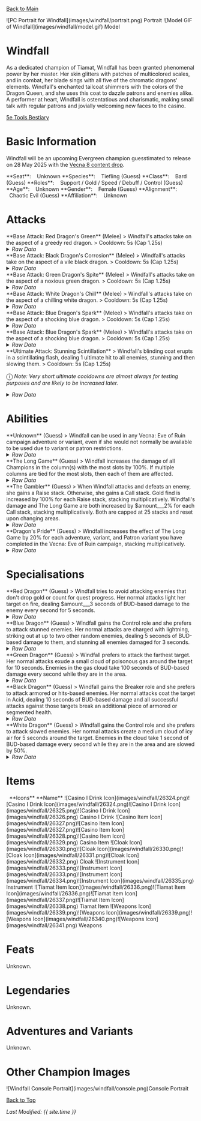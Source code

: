 [Back to Main](index.md)

<span class="championPortraitsRow">
    <span class="championPortraitsColumn">
        <span class="championPortraitsImage">
            ![PC Portrait for Windfall](images/windfall/portrait.png)
        </span>
        <span>
        Portrait
        </span>
    </span>
    <span class="championPortraitsColumn">
        <span class="championPortraitsImage">
            ![Model GIF of Windfall](images/windfall/model.gif)
        </span>
        <span>
        Model
        </span>
    </span>
</span>

# Windfall

As a dedicated champion of Tiamat, Windfall has been granted phenomenal power by her master. Her skin glitters with patches of multicolored scales, and in combat, her blade sings with all five of the chromatic dragons' elements. Windfall's enchanted tailcoat shimmers with the colors of the Dragon Queen, and she uses this coat to dazzle patrons and enemies alike.  
A performer at heart, Windfall is ostentatious and charismatic, making small talk with regular patrons and jovially welcoming new faces to the casino.

[5e Tools Bestiary](https://5e.tools/bestiary/windfall-veor.html)

# Basic Information

Windfall will be an upcoming Evergreen champion guesstimated to release on 28 May 2025 with the [Vecna 8 content drop](contentdrops.md#vecna-8---28-may-2025).

<span class="champStatsTableColumn">
    <span class="champStatsTableRow">
        <span class="champStatsTableInfoHeader">
            <span style="margin-right:4px;">**Seat**:</span>
        </span>
        <span class="champStatsTableInfoSmall">
            <span style="margin-left:8px;">Unknown</span>
        </span>
    </span>
    <span class="champStatsTableRow">
        <span class="champStatsTableInfoHeader">
            <span style="margin-right:4px;">**Species**:</span>
        </span>
        <span class="champStatsTableInfoSmall">
            <span style="margin-left:8px;">Tiefling (Guess)</span>
        </span>
    </span>
    <span class="champStatsTableRow">
        <span class="champStatsTableInfoHeader">
            <span style="margin-right:4px;">**Class**:</span>
        </span>
        <span class="champStatsTableInfoSmall">
            <span style="margin-left:8px;">Bard (Guess)</span>
        </span>
    </span>
    <span class="champStatsTableRow">
        <span class="champStatsTableInfoHeader">
            <span style="margin-right:4px;">**Roles**:</span>
        </span>
        <span class="champStatsTableInfoSmall">
            <span style="margin-left:8px;">Support / Gold / Speed / Debuff / Control (Guess)</span>
        </span>
    </span>
    <span class="champStatsTableRow">
        <span class="champStatsTableInfoHeader">
            <span style="margin-right:4px;">**Age**:</span>
        </span>
        <span class="champStatsTableInfoSmall">
            <span style="margin-left:8px;">Unknown</span>
        </span>
    </span>
    <span class="champStatsTableRow">
        <span class="champStatsTableInfoHeader">
            <span style="margin-right:4px;">**Gender**:</span>
        </span>
        <span class="champStatsTableInfoSmall">
            <span style="margin-left:8px;">Female (Guess)</span>
        </span>
    </span>
    <span class="champStatsTableRow">
        <span class="champStatsTableInfoHeader">
            <span style="margin-right:4px;">**Alignment**:</span>
        </span>
        <span class="champStatsTableInfoSmall">
            <span style="margin-left:8px;">Chaotic Evil (Guess)</span>
        </span>
    </span>
    <span class="champStatsTableRow">
        <span class="champStatsTableInfoHeader">
            <span style="margin-right:4px;">**Affiliation**:</span>
        </span>
        <span class="champStatsTableInfoSmall">
            <span style="margin-left:8px;">Unknown</span>
        </span>
    </span>
</span>

# Attacks

<div markdown="1" class="abilityBorder"><div markdown="1" class="abilityBorderInner">
**Base Attack: Red Dragon's Green** (Melee)
> Windfall's attacks take on the aspect of a greedy red dragon.  
> Cooldown: 5s (Cap 1.25s)
<details><summary><em>Raw Data</em></summary>
<p>
<pre>
{
    "id": 846,
    "name": "Red Dragon's Greed",
    "description": "Windfall's attacks take on the aspect of a greedy red dragon.",
    "long_description": "",
    "graphic_id": 0,
    "target": "avoid_filler_or_random",
    "num_targets": 1,
    "aoe_radius": 0,
    "damage_modifier": 1,
    "cooldown": 5,
    "animations": [
        {
            "type": "melee_attack",
            "target_offset_x": -34,
            "damage_frame": 2,
            "jump_sound": 30,
            "sound_frames": {
                "2": 154
            }
        }
    ],
    "tags": [
        "melee"
    ],
    "damage_types": [
        "melee"
    ]
}
</pre>
</p>
</details>
</div></div>

<div markdown="1" class="abilityBorder"><div markdown="1" class="abilityBorderInner">
**Base Attack: Black Dragon's Corrosion** (Melee)
> Windfall's attacks take on the aspect of a vile black dragon.  
> Cooldown: 5s (Cap 1.25s)
<details><summary><em>Raw Data</em></summary>
<p>
<pre>
{
    "id": 848,
    "name": "Black Dragon's Corrosion",
    "description": "Windfall's attacks take on the aspect of a vile black dragon.",
    "long_description": "",
    "graphic_id": 0,
    "target": "armored_and_hits_or_random",
    "num_targets": 1,
    "aoe_radius": 0,
    "damage_modifier": 1,
    "cooldown": 5,
    "animations": [
        {
            "type": "melee_attack",
            "target_offset_x": -34,
            "damage_frame": 2,
            "jump_sound": 30,
            "sound_frames": {
                "2": 154
            },
            "effects_on_monsters": [
                {
                    "effect_string": "do_nothing,0",
                    "overlay": 26391
                }
            ]
        }
    ],
    "tags": [
        "melee"
    ],
    "damage_types": [
        "melee"
    ]
}
</pre>
</p>
</details>
</div></div>

<div markdown="1" class="abilityBorder"><div markdown="1" class="abilityBorderInner">
**Base Attack: Green Dragon's Spite** (Melee)
> Windfall's attacks take on the aspect of a noxious green dragon.  
> Cooldown: 5s (Cap 1.25s)
<details><summary><em>Raw Data</em></summary>
<p>
<pre>
{
    "id": 849,
    "name": "Green Dragon's Spite",
    "description": "Windfall's attacks take on the aspect of a noxious green dragon.",
    "long_description": "",
    "graphic_id": 0,
    "target": "back",
    "num_targets": 1,
    "aoe_radius": 0,
    "damage_modifier": 1,
    "cooldown": 5,
    "animations": [
        {
            "type": "melee_attack",
            "target_offset_x": -34,
            "damage_frame": 2,
            "jump_sound": 30,
            "sound_frames": {
                "2": 154
            }
        }
    ],
    "tags": [
        "melee"
    ],
    "damage_types": [
        "melee"
    ]
}
</pre>
</p>
</details>
</div></div>

<div markdown="1" class="abilityBorder"><div markdown="1" class="abilityBorderInner">
**Base Attack: White Dragon's Chill** (Melee)
> Windfall's attacks take on the aspect of a chilling white dragon.  
> Cooldown: 5s (Cap 1.25s)
<details><summary><em>Raw Data</em></summary>
<p>
<pre>
{
    "id": 852,
    "name": "White Dragon's Chill",
    "description": "Windfall's attacks take on the aspect of a chilling white dragon.",
    "long_description": "",
    "graphic_id": 0,
    "target": "slowed_or_random",
    "num_targets": 1,
    "aoe_radius": 0,
    "damage_modifier": 1,
    "cooldown": 5,
    "animations": [
        {
            "type": "melee_attack",
            "target_offset_x": -34,
            "damage_frame": 2,
            "jump_sound": 30,
            "sound_frames": {
                "2": 154
            }
        }
    ],
    "tags": [
        "melee"
    ],
    "damage_types": [
        "melee"
    ]
}
</pre>
</p>
</details>
</div></div>

<div markdown="1" class="abilityBorder"><div markdown="1" class="abilityBorderInner">
**Base Attack: Blue Dragon's Spark** (Melee)
> Windfall's attacks take on the aspect of a shocking blue dragon.  
> Cooldown: 5s (Cap 1.25s)
<details><summary><em>Raw Data</em></summary>
<p>
<pre>
{
    "id": 853,
    "name": "Blue Dragon's Spark",
    "description": "Windfall's attacks take on the aspect of a shocking blue dragon.",
    "long_description": "",
    "graphic_id": 0,
    "target": "stunned_or_random",
    "num_targets": 1,
    "aoe_radius": 0,
    "damage_modifier": 1,
    "cooldown": 5,
    "animations": [
        {
            "type": "melee_attack",
            "damage_frame": 8,
            "stun_on_hit": 3,
            "return_to_formation": false,
            "chain_attack_id": 854
        }
    ],
    "tags": [
        "melee"
    ],
    "damage_types": [
        "melee"
    ]
}
</pre>
</p>
</details>
</div></div>

<div markdown="1" class="abilityBorder"><div markdown="1" class="abilityBorderInner">
**Base Attack: Blue Dragon's Spark** (Melee)
> Windfall's attacks take on the aspect of a shocking blue dragon.  
> Cooldown: 5s (Cap 1.25s)
<details><summary><em>Raw Data</em></summary>
<p>
<pre>
{
    "id": 854,
    "name": "Blue Dragon's Spark",
    "description": "Windfall's attacks take on the aspect of a shocking blue dragon.",
    "long_description": "",
    "graphic_id": 0,
    "target": "stunned_or_random",
    "num_targets": 1,
    "aoe_radius": 0,
    "damage_modifier": 1,
    "cooldown": 5,
    "animations": [
        {
            "type": "ranged_attack",
            "projectile": "chain_lightning",
            "shoot_frame": 1,
            "sound_frames": {
                "1": 169
            },
            "hit_sound": 133,
            "stun_on_hit": 3,
            "shoot_offset_x": 0,
            "shoot_offset_y": 0,
            "projectile_details": {
                "speed": 10000,
                "max_chain_distance": 600,
                "chain_targets": 2,
                "initial_projectile_graphic": "Effect_Windfall_Lightning_Segment1",
                "hit_effect_graphic": "Effect_Windfall_Lightning_Hit",
                "segment_graphics": [
                    "Effect_Windfall_Lightning_Segment1",
                    "Effect_Windfall_Lightning_Segment2",
                    "Effect_Windfall_Lightning_Segment3"
                ]
            },
            "bonus_damage_from": {
                "type": "seconds_of_bud",
                "amount": 5
            }
        }
    ],
    "tags": [
        "melee"
    ],
    "damage_types": [
        "melee"
    ]
}
</pre>
</p>
</details>
</div></div>

<div markdown="1" class="abilityBorder"><div markdown="1" class="abilityBorderInner">
**Ultimate Attack: Stunning Scintillation**
> Windfall's blinding coat erupts in a scintillating flash, dealing 1 ultimate hit to all enemies, stunning and then slowing them.  
> Cooldown: 5s (Cap 1.25s)

<span style="font-size:1.2em;">ⓘ</span> *Note: Very short ultimate cooldowns are almost always for testing purposes and are likely to be increased later.*
<details><summary><em>Raw Data</em></summary>
<p>
<pre>
{
    "id": 855,
    "name": "Stunning Scintillation",
    "description": "Windfall deals 1 ultimate hit to all enemies, stunning them before slowing them.",
    "long_description": "Windfall's blinding coat erupts in a scintillating flash, dealing 1 ultimate hit to all enemies, stunning and then slowing them.",
    "graphic_id": 26385,
    "target": "front",
    "num_targets": 1,
    "aoe_radius": 0,
    "damage_modifier": 1,
    "cooldown": 5,
    "animations": [
        {
            "type": "ultimate_attack",
            "ultimate": "windfall"
        }
    ],
    "tags": [
        "melee"
    ],
    "damage_types": [
        "melee"
    ]
}
</pre>
</p>
</details>
</div></div>

# Abilities

<div markdown="1" class="abilityBorder"><div markdown="1" class="abilityBorderInner">
**Unknown** (Guess)
> Windfall can be used in any Vecna: Eve of Ruin campaign adventure or variant, even if she would not normally be available to be used due to variant or patron restrictions.
<details><summary><em>Raw Data</em></summary>
<p>
<pre>
{
    "id": 2295,
    "flavour_text": "",
    "description": {
        "desc": "Windfall can be used in any Vecna: Eve of Ruin campaign adventure or variant, even if she would not normally be available to be used due to variant or patron restrictions."
    },
    "effect_keys": [
        {
            "effect_string": "do_nothing"
        }
    ],
    "requirements": "",
    "graphic_id": 0,
    "large_graphic_id": 0,
    "properties": {
        "is_formation_ability": true,
        "formation_circle_icon": false,
        "owner_use_outgoing_description": true
    }
}
</pre>
</p>
</details>
</div></div>

<div markdown="1" class="abilityBorder"><div markdown="1" class="abilityBorderInner">
**The Long Game** (Guess)
> Windfall increases the damage of all Champions in the column(s) with the most slots by 100%. If multiple columns are tied for the most slots, then each of them are affected.
<details><summary><em>Raw Data</em></summary>
<p>
<pre>
{
    "id": 2296,
    "flavour_text": "",
    "description": {
        "desc": "Windfall increases the damage of all Champions in the column(s) with the most slots by $amount%. If multiple columns are tied for the most slots, then each of them are affected."
    },
    "effect_keys": [
        {
            "effect_string": "hero_dps_multiplier_mult,100",
            "targets": [
                "tallest_column"
            ],
            "use_computed_amount_for_description": true,
            "off_when_benched": true
        }
    ],
    "requirements": "",
    "graphic_id": 0,
    "large_graphic_id": 0,
    "properties": {
        "is_formation_ability": true
    }
}
</pre>
</p>
</details>
</div></div>

<div markdown="1" class="abilityBorder"><div markdown="1" class="abilityBorderInner">
**The Gambler** (Guess)
> When Windfall attacks and defeats an enemy, she gains a Raise stack. Otherwise, she gains a Call stack. Gold find is increased by 100% for each Raise stack, stacking multiplicatively. Windfall's damage and The Long Game are both increased by $amount___2% for each Call stack, stacking multiplicatively. Both are capped at 25 stacks and reset upon changing areas.
<details><summary><em>Raw Data</em></summary>
<p>
<pre>
{
    "id": 2297,
    "flavour_text": "",
    "description": {
        "desc": "When Windfall attacks and defeats an enemy, she gains a Raise stack. Otherwise, she gains a Call stack. Gold find is increased by $amount% for each Raise stack, stacking multiplicatively. Windfall's damage and The Long Game are both increased by $amount___2% for each Call stack, stacking multiplicatively. Both are capped at 25 stacks and reset upon changing areas."
    },
    "effect_keys": [
        {
            "effect_string": "gold_multiplier_mult,100",
            "stacks_on_trigger": "monster_killed_by_owner",
            "more_triggers": [
                {
                    "trigger": "area_changed",
                    "action": {
                        "type": "reset_stacks"
                    }
                }
            ],
            "stack_title": "Raise Stacks",
            "total_title": "Raise Stack Bonus",
            "max_stacks": 25,
            "stacks_multiply": true,
            "show_bonus": true,
            "off_when_benched": true
        },
        {
            "effect_string": "do_nothing,100",
            "stacks_on_trigger": "owner_attack_no_kill",
            "more_triggers": [
                {
                    "trigger": "area_changed",
                    "action": {
                        "type": "reset_stacks"
                    }
                }
            ],
            "stack_title": "Call Stacks",
            "total_title": "Call Stack Bonus",
            "max_stacks": 25,
            "stacks_multiply": true,
            "show_bonus": true,
            "off_when_benched": true
        },
        {
            "effect_string": "hero_dps_multiplier_mult,100",
            "amount_expr": "upgrade_amount(17054,1)",
            "targets": [
                "self"
            ],
            "off_when_benched": true,
            "show_bonus": false
        },
        {
            "effect_string": "buff_upgrade,100,17053",
            "amount_expr": "upgrade_amount(17054,1)",
            "off_when_benched": true,
            "show_bonus": false
        }
    ],
    "requirements": "",
    "graphic_id": 0,
    "large_graphic_id": 0,
    "properties": {
        "is_formation_ability": true,
        "indexed_effect_properties": true,
        "per_effect_index_bonuses": true
    }
}
</pre>
</p>
</details>
</div></div>

<div markdown="1" class="abilityBorder"><div markdown="1" class="abilityBorderInner">
**Dragon's Pride** (Guess)
> Windfall increases the effect of The Long Game by 20% for each adventure, variant, and Patron variant you have completed in the Vecna: Eve of Ruin campaign, stacking multiplicatively.
<details><summary><em>Raw Data</em></summary>
<p>
<pre>
{
    "id": 2298,
    "flavour_text": "",
    "description": {
        "desc": "Windfall increases the effect of The Long Game by $amount% for each adventure, variant, and Patron variant you have completed in the Vecna: Eve of Ruin campaign, stacking multiplicatively."
    },
    "effect_keys": [
        {
            "effect_string": "buff_upgrade,20,17053",
            "stacks_multiply": true,
            "stack_func": "get_stat",
            "ided_stat_id": 31,
            "ided_stat_handler": "CompletedAdventuresVariantsAndPatronVariants",
            "use_computed_amount_for_description": true,
            "skip_effect_key_desc": true,
            "off_when_benched": true
        }
    ],
    "requirements": "",
    "graphic_id": 0,
    "large_graphic_id": 0,
    "properties": {
        "is_formation_ability": true
    }
}
</pre>
</p>
</details>
</div></div>

# Specialisations

<div markdown="1" class="abilityBorder"><div markdown="1" class="abilityBorderInner">
**Red Dragon** (Guess)
> Windfall tries to avoid attacking enemies that don't drop gold or count for quest progress. Her normal attacks light her target on fire, dealing $amount___3 seconds of BUD-based damage to the enemy every second for 5 seconds.
<details><summary><em>Raw Data</em></summary>
<p>
<pre>
{
    "id": 2299,
    "flavour_text": "",
    "description": {
        "desc": "Windfall tries to avoid attacking enemies that don't drop gold or count for quest progress. Her normal attacks light her target on fire, dealing $amount___3 seconds of BUD-based damage to the enemy every second for $time___2 seconds."
    },
    "effect_keys": [
        {
            "effect_string": "change_base_attack,846"
        },
        {
            "effect_string": "chance_attack_adds_dot,300,5,1,100,846",
            "pop_damage": true,
            "use_bud": true,
            "graphic": {
                "active_graphic_id": 26386
            }
        },
        {
            "effect_string": "do_nothing,3"
        }
    ],
    "requirements": "",
    "graphic_id": 0,
    "large_graphic_id": 0,
    "properties": {
        "is_formation_ability": true,
        "indexed_effect_properties": true,
        "per_effect_index_bonuses": true
    }
}
</pre>
</p>
</details>
</div></div>

<div markdown="1" class="abilityBorder"><div markdown="1" class="abilityBorderInner">
**Blue Dragon** (Guess)
> Windfall gains the Control role and she prefers to attack stunned enemies. Her normal attacks are charged with lightning, striking out at up to two other random enemies, dealing 5 seconds of BUD-based damage to them, and stunning all enemies damaged for 3 seconds.
<details><summary><em>Raw Data</em></summary>
<p>
<pre>
{
    "id": 2300,
    "flavour_text": "",
    "description": {
        "desc": "Windfall gains the Control role and she prefers to attack stunned enemies. Her normal attacks are charged with lightning, striking out at up to two other random enemies, dealing 5 seconds of BUD-based damage to them, and stunning all enemies damaged for 3 seconds."
    },
    "effect_keys": [
        {
            "effect_string": "add_hero_tags,0,control"
        },
        {
            "effect_string": "change_base_attack,853"
        }
    ],
    "requirements": "",
    "graphic_id": 0,
    "large_graphic_id": 0,
    "properties": {
        "is_formation_ability": true
    }
}
</pre>
</p>
</details>
</div></div>

<div markdown="1" class="abilityBorder"><div markdown="1" class="abilityBorderInner">
**Green Dragon** (Guess)
> Windfall prefers to attack the farthest target. Her normal attacks exude a small cloud of poisonous gas around the target for 10 seconds. Enemies in the gas cloud take 100 seconds of BUD-based damage every second while they are in the area.
<details><summary><em>Raw Data</em></summary>
<p>
<pre>
{
    "id": 2301,
    "flavour_text": "",
    "description": {
        "desc": "Windfall prefers to attack the farthest target. Her normal attacks exude a small cloud of poisonous gas around the target for 10 seconds. Enemies in the gas cloud take $amount___2 seconds of BUD-based damage every second while they are in the area."
    },
    "effect_keys": [
        {
            "effect_string": "change_base_attack,849"
        },
        {
            "effect_string": "add_monster_hit_effects,100",
            "optional_attack_ids": [
                849
            ],
            "monster_effect": {
                "effect_string": "ground_effect_area,$amount",
                "area_key": "green_dragon_poison_clouds",
                "drop_on_hero": true,
                "radius": 100,
                "duration": 10,
                "area_effects": [
                    {
                        "effect_string": "bud_dot,2",
                        "tick_rate": 1,
                        "total_ticks": 9999,
                        "for_time": "10",
                        "time_stack_type": "time_reset",
                        "use_collection_source": true,
                        "stack_across_effects": false
                    }
                ],
                "cloud_graphics": [
                    "Effect_WyrmspeakerGreen_CloudKill1",
                    "Effect_WyrmspeakerGreen_CloudKill2"
                ],
                "debris_graphics": [],
                "primary_graphics": [],
                "density": 7
            }
        }
    ],
    "requirements": "",
    "graphic_id": 0,
    "large_graphic_id": 0,
    "properties": {
        "is_formation_ability": true,
        "indexed_effect_properties": true,
        "per_effect_index_bonuses": true,
        "default_bonus_index": 1
    }
}
</pre>
</p>
</details>
</div></div>

<div markdown="1" class="abilityBorder"><div markdown="1" class="abilityBorderInner">
**Black Dragon** (Guess)
> Windfall gains the Breaker role and she prefers to attack armored or hits-based enemies. Her normal attacks coat the target in Acid, dealing 10 seconds of BUD-based damage and all successful attacks against those targets break an additional piece of armored or segmented health.
<details><summary><em>Raw Data</em></summary>
<p>
<pre>
{
    "id": 2302,
    "flavour_text": "",
    "description": {
        "desc": "Windfall gains the Breaker role and she prefers to attack armored or hits-based enemies. Her normal attacks coat the target in Acid, dealing $amount___3 seconds of BUD-based damage and all successful attacks against those targets break an additional piece of armored or segmented health."
    },
    "effect_keys": [
        {
            "effect_string": "add_hero_tags,0,breaker"
        },
        {
            "effect_string": "change_base_attack,848"
        },
        {
            "effect_string": "hero_deal_bud_on_attack,10"
        },
        {
            "effect_string": "windfall_black_dragon_debuff,0",
            "debuff_max_stacks": 1,
            "debuffing_attack_ids": [
                848
            ],
            "debuff_before_damage": false,
            "off_when_benched": true,
            "debuff_effects": [
                {
                    "effect_string": "increase_damage_on_armor_and_hits,1",
                    "active_graphic_id": 26391,
                    "stacks_on_reapply": false,
                    "manual_stacking": true,
                    "default_stacks": 0,
                    "max_stacks": 1,
                    "stacks_multiply": false,
                    "use_collection_source": true
                }
            ]
        }
    ],
    "requirements": "",
    "graphic_id": 0,
    "large_graphic_id": 0,
    "properties": {
        "is_formation_ability": true,
        "indexed_effect_properties": true,
        "per_effect_index_bonuses": true,
        "default_bonus_index": 0
    }
}
</pre>
</p>
</details>
</div></div>

<div markdown="1" class="abilityBorder"><div markdown="1" class="abilityBorderInner">
**White Dragon** (Guess)
> Windfall gains the Control role and she prefers to attack slowed enemies. Her normal attacks create a medium cloud of icy air for 5 seconds around the target. Enemies in the cloud take 1 second of BUD-based damage every second while they are in the area and are slowed by 50%.
<details><summary><em>Raw Data</em></summary>
<p>
<pre>
{
    "id": 2303,
    "flavour_text": "",
    "description": {
        "desc": "Windfall gains the Control role and she prefers to attack slowed enemies. Her normal attacks create a medium cloud of icy air for 5 seconds around the target. Enemies in the cloud take 1 second of BUD-based damage every second while they are in the area and are slowed by 50%."
    },
    "effect_keys": [
        {
            "effect_string": "add_hero_tags,0,control"
        },
        {
            "effect_string": "change_base_attack,852"
        },
        {
            "effect_string": "add_monster_hit_effects,100",
            "optional_attack_ids": [
                852
            ],
            "monster_effect": {
                "effect_string": "ground_effect_area,$amount",
                "area_key": "green_dragon_poison_clouds",
                "drop_on_hero": true,
                "radius": 150,
                "duration": 5,
                "area_effects": [
                    {
                        "effect_string": "bud_dot,1",
                        "tick_rate": 1,
                        "total_ticks": 9999,
                        "for_time": "5",
                        "time_stack_type": "time_reset",
                        "use_collection_source": true,
                        "stack_across_effects": false
                    }
                ],
                "cloud_graphics": [
                    "Effect_FluffyCloud1",
                    "Effect_FluffyCloud2"
                ],
                "debris_graphics": [],
                "primary_graphics": [],
                "density": 10
            }
        }
    ],
    "requirements": "",
    "graphic_id": 0,
    "large_graphic_id": 0,
    "properties": {
        "is_formation_ability": true,
        "indexed_effect_properties": true,
        "per_effect_index_bonuses": true,
        "default_bonus_index": 1
    }
}
</pre>
</p>
</details>
</div></div>

# Items

<span class="itemTableColumn">
    <span class="itemTableRowHeader">
        <span class="itemTableIcon">
            <span style="margin-left:8px;">**Icons**</span>
        </span>
        <span class="itemTableNameSmall">
            **Name**
        </span>
    </span>
    <span class="itemTableRow">
        <span class="itemTableIcon">
            <span class="itemTableIcon1">![Casino I Drink Icon](images/windfall/26324.png)</span><span class="itemTableIcon2">![Casino I Drink Icon](images/windfall/26324.png)</span><span class="itemTableIcon3">![Casino I Drink Icon](images/windfall/26325.png)</span><span class="itemTableIcon4">![Casino I Drink Icon](images/windfall/26326.png)</span>
        </span>
        <span class="itemTableNameSmall">
            Casino I Drink
        </span>
    </span>
    <span class="itemTableRow">
        <span class="itemTableIcon">
            <span class="itemTableIcon1">![Casino Item Icon](images/windfall/26327.png)</span><span class="itemTableIcon2">![Casino Item Icon](images/windfall/26327.png)</span><span class="itemTableIcon3">![Casino Item Icon](images/windfall/26328.png)</span><span class="itemTableIcon4">![Casino Item Icon](images/windfall/26329.png)</span>
        </span>
        <span class="itemTableNameSmall">
            Casino Item
        </span>
    </span>
    <span class="itemTableRow">
        <span class="itemTableIcon">
            <span class="itemTableIcon1">![Cloak Icon](images/windfall/26330.png)</span><span class="itemTableIcon2">![Cloak Icon](images/windfall/26330.png)</span><span class="itemTableIcon3">![Cloak Icon](images/windfall/26331.png)</span><span class="itemTableIcon4">![Cloak Icon](images/windfall/26332.png)</span>
        </span>
        <span class="itemTableNameSmall">
            Cloak
        </span>
    </span>
    <span class="itemTableRow">
        <span class="itemTableIcon">
            <span class="itemTableIcon1">![Instrument Icon](images/windfall/26333.png)</span><span class="itemTableIcon2">![Instrument Icon](images/windfall/26333.png)</span><span class="itemTableIcon3">![Instrument Icon](images/windfall/26334.png)</span><span class="itemTableIcon4">![Instrument Icon](images/windfall/26335.png)</span>
        </span>
        <span class="itemTableNameSmall">
            Instrument
        </span>
    </span>
    <span class="itemTableRow">
        <span class="itemTableIcon">
            <span class="itemTableIcon1">![Tiamat Item Icon](images/windfall/26336.png)</span><span class="itemTableIcon2">![Tiamat Item Icon](images/windfall/26336.png)</span><span class="itemTableIcon3">![Tiamat Item Icon](images/windfall/26337.png)</span><span class="itemTableIcon4">![Tiamat Item Icon](images/windfall/26338.png)</span>
        </span>
        <span class="itemTableNameSmall">
            Tiamat Item
        </span>
    </span>
    <span class="itemTableRow">
        <span class="itemTableIcon">
            <span class="itemTableIcon1">![Weapons Icon](images/windfall/26339.png)</span><span class="itemTableIcon2">![Weapons Icon](images/windfall/26339.png)</span><span class="itemTableIcon3">![Weapons Icon](images/windfall/26340.png)</span><span class="itemTableIcon4">![Weapons Icon](images/windfall/26341.png)</span>
        </span>
        <span class="itemTableNameSmall">
            Weapons
        </span>
    </span>
</span>

# Feats

Unknown.

# Legendaries

Unknown.

# Adventures and Variants

Unknown.

# Other Champion Images

<span class="championImagesColumn">
    <span class="championImagesRow">
        <span class="championImagesPortrait">
            ![Windfall Console Portrait](images/windfall/console.png)Console Portrait
        </span>
    </span>
</span>

[Back to Top](#top)

*Last Modified: {{ site.time }}*